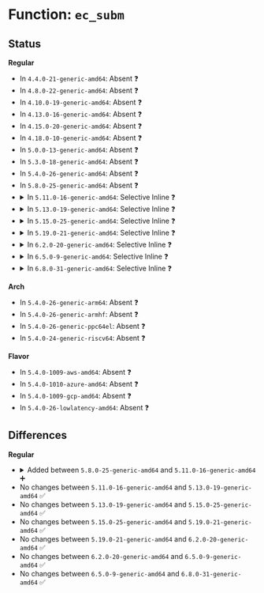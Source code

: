 # Function: <code>ec_subm</code>

## Status
<b>Regular</b>
<ul>
<li>
In <code>4.4.0-21-generic-amd64</code>: Absent ❓
</li>
<li>
In <code>4.8.0-22-generic-amd64</code>: Absent ❓
</li>
<li>
In <code>4.10.0-19-generic-amd64</code>: Absent ❓
</li>
<li>
In <code>4.13.0-16-generic-amd64</code>: Absent ❓
</li>
<li>
In <code>4.15.0-20-generic-amd64</code>: Absent ❓
</li>
<li>
In <code>4.18.0-10-generic-amd64</code>: Absent ❓
</li>
<li>
In <code>5.0.0-13-generic-amd64</code>: Absent ❓
</li>
<li>
In <code>5.3.0-18-generic-amd64</code>: Absent ❓
</li>
<li>
In <code>5.4.0-26-generic-amd64</code>: Absent ❓
</li>
<li>
In <code>5.8.0-25-generic-amd64</code>: Absent ❓
</li>
<li>
<details>
<summary>In <code>5.11.0-16-generic-amd64</code>: Selective Inline ❓</summary>

```c
void ec_subm(MPI w, MPI u, MPI v, struct mpi_ec_ctx * ec)
```

```json
{
  "name": "ec_subm",
  "collision_type": "Unique Static",
  "inline_type": "Selective",
  "funcs": [
    {
      "addr": 18446744071585141560,
      "name": "ec_subm",
      "external": false,
      "loc": "lib/mpi/ec.c:128",
      "file": "lib/mpi/ec.c",
      "inline": "not declared, inlined",
      "caller_inline": [
        "lib/mpi/ec.c:mpi_ec_curve_point",
        "lib/mpi/ec.c:mpi_ec_mul_point",
        "lib/mpi/ec.c:add_points_weierstrass",
        "lib/mpi/ec.c:add_points_weierstrass",
        "lib/mpi/ec.c:add_points_weierstrass",
        "lib/mpi/ec.c:add_points_weierstrass",
        "lib/mpi/ec.c:add_points_weierstrass",
        "lib/mpi/ec.c:dup_point_weierstrass",
        "lib/mpi/ec.c:dup_point_weierstrass",
        "lib/mpi/ec.c:dup_point_weierstrass",
        "lib/mpi/ec.c:dup_point_weierstrass"
      ],
      "caller_func": []
    }
  ],
  "symbols": [
    {
      "addr": 18446744071585128736,
      "name": "ec_subm",
      "section": ".text",
      "bind": "STB_LOCAL",
      "size": 58
    }
  ]
}
```
</details>
</li>
<li>
<details>
<summary>In <code>5.13.0-19-generic-amd64</code>: Selective Inline ❓</summary>

```c
void ec_subm(MPI w, MPI u, MPI v, struct mpi_ec_ctx * ec)
```

```json
{
  "name": "ec_subm",
  "collision_type": "Unique Static",
  "inline_type": "Selective",
  "funcs": [
    {
      "addr": 18446744071585022152,
      "name": "ec_subm",
      "external": false,
      "loc": "lib/mpi/ec.c:128",
      "file": "lib/mpi/ec.c",
      "inline": "not declared, inlined",
      "caller_inline": [
        "lib/mpi/ec.c:mpi_ec_curve_point",
        "lib/mpi/ec.c:mpi_ec_mul_point",
        "lib/mpi/ec.c:add_points_weierstrass",
        "lib/mpi/ec.c:add_points_weierstrass",
        "lib/mpi/ec.c:add_points_weierstrass",
        "lib/mpi/ec.c:add_points_weierstrass",
        "lib/mpi/ec.c:add_points_weierstrass",
        "lib/mpi/ec.c:dup_point_weierstrass",
        "lib/mpi/ec.c:dup_point_weierstrass",
        "lib/mpi/ec.c:dup_point_weierstrass",
        "lib/mpi/ec.c:dup_point_weierstrass"
      ],
      "caller_func": []
    }
  ],
  "symbols": [
    {
      "addr": 18446744071585009296,
      "name": "ec_subm",
      "section": ".text",
      "bind": "STB_LOCAL",
      "size": 58
    }
  ]
}
```
</details>
</li>
<li>
<details>
<summary>In <code>5.15.0-25-generic-amd64</code>: Selective Inline ❓</summary>

```c
void ec_subm(MPI w, MPI u, MPI v, struct mpi_ec_ctx * ec)
```

```json
{
  "name": "ec_subm",
  "collision_type": "Unique Static",
  "inline_type": "Selective",
  "funcs": [
    {
      "addr": 18446744071585465080,
      "name": "ec_subm",
      "external": false,
      "loc": "lib/mpi/ec.c:128",
      "file": "lib/mpi/ec.c",
      "inline": "not declared, inlined",
      "caller_inline": [
        "lib/mpi/ec.c:mpi_ec_curve_point",
        "lib/mpi/ec.c:mpi_ec_mul_point",
        "lib/mpi/ec.c:add_points_weierstrass",
        "lib/mpi/ec.c:add_points_weierstrass",
        "lib/mpi/ec.c:add_points_weierstrass",
        "lib/mpi/ec.c:add_points_weierstrass",
        "lib/mpi/ec.c:add_points_weierstrass",
        "lib/mpi/ec.c:dup_point_weierstrass",
        "lib/mpi/ec.c:dup_point_weierstrass",
        "lib/mpi/ec.c:dup_point_weierstrass",
        "lib/mpi/ec.c:dup_point_weierstrass"
      ],
      "caller_func": []
    }
  ],
  "symbols": [
    {
      "addr": 18446744071585451072,
      "name": "ec_subm",
      "section": ".text",
      "bind": "STB_LOCAL",
      "size": 58
    }
  ]
}
```
</details>
</li>
<li>
<details>
<summary>In <code>5.19.0-21-generic-amd64</code>: Selective Inline ❓</summary>

```c
void ec_subm(MPI w, MPI u, MPI v, struct mpi_ec_ctx * ec)
```

```json
{
  "name": "ec_subm",
  "collision_type": "Unique Static",
  "inline_type": "Selective",
  "funcs": [
    {
      "addr": 18446744071586607716,
      "name": "ec_subm",
      "external": false,
      "loc": "lib/mpi/ec.c:128",
      "file": "lib/mpi/ec.c",
      "inline": "not declared, inlined",
      "caller_inline": [
        "lib/mpi/ec.c:mpi_ec_curve_point",
        "lib/mpi/ec.c:mpi_ec_mul_point",
        "lib/mpi/ec.c:add_points_weierstrass",
        "lib/mpi/ec.c:add_points_weierstrass",
        "lib/mpi/ec.c:add_points_weierstrass",
        "lib/mpi/ec.c:add_points_weierstrass",
        "lib/mpi/ec.c:add_points_weierstrass",
        "lib/mpi/ec.c:dup_point_weierstrass",
        "lib/mpi/ec.c:dup_point_weierstrass",
        "lib/mpi/ec.c:dup_point_weierstrass",
        "lib/mpi/ec.c:dup_point_weierstrass"
      ],
      "caller_func": []
    }
  ],
  "symbols": [
    {
      "addr": 18446744071586592928,
      "name": "ec_subm",
      "section": ".text",
      "bind": "STB_LOCAL",
      "size": 72
    }
  ]
}
```
</details>
</li>
<li>
<details>
<summary>In <code>6.2.0-20-generic-amd64</code>: Selective Inline ❓</summary>

```c
void ec_subm(MPI w, MPI u, MPI v, struct mpi_ec_ctx * ec)
```

```json
{
  "name": "ec_subm",
  "collision_type": "Unique Static",
  "inline_type": "Selective",
  "funcs": [
    {
      "addr": 18446744071587849524,
      "name": "ec_subm",
      "external": false,
      "loc": "lib/mpi/ec.c:128",
      "file": "lib/mpi/ec.c",
      "inline": "not declared, inlined",
      "caller_inline": [
        "lib/mpi/ec.c:mpi_ec_curve_point",
        "lib/mpi/ec.c:mpi_ec_mul_point",
        "lib/mpi/ec.c:add_points_weierstrass",
        "lib/mpi/ec.c:add_points_weierstrass",
        "lib/mpi/ec.c:add_points_weierstrass",
        "lib/mpi/ec.c:add_points_weierstrass",
        "lib/mpi/ec.c:add_points_weierstrass",
        "lib/mpi/ec.c:dup_point_weierstrass",
        "lib/mpi/ec.c:dup_point_weierstrass",
        "lib/mpi/ec.c:dup_point_weierstrass",
        "lib/mpi/ec.c:dup_point_weierstrass"
      ],
      "caller_func": []
    }
  ],
  "symbols": [
    {
      "addr": 18446744071587833920,
      "name": "ec_subm",
      "section": ".text",
      "bind": "STB_LOCAL",
      "size": 72
    }
  ]
}
```
</details>
</li>
<li>
<details>
<summary>In <code>6.5.0-9-generic-amd64</code>: Selective Inline ❓</summary>

```c
void ec_subm(MPI w, MPI u, MPI v, struct mpi_ec_ctx * ec)
```

```json
{
  "name": "ec_subm",
  "collision_type": "Unique Static",
  "inline_type": "Selective",
  "funcs": [
    {
      "addr": 18446744071588121044,
      "name": "ec_subm",
      "external": false,
      "loc": "lib/mpi/ec.c:128",
      "file": "lib/mpi/ec.c",
      "inline": "not declared, inlined",
      "caller_inline": [
        "lib/mpi/ec.c:mpi_ec_curve_point",
        "lib/mpi/ec.c:mpi_ec_mul_point",
        "lib/mpi/ec.c:add_points_weierstrass",
        "lib/mpi/ec.c:add_points_weierstrass",
        "lib/mpi/ec.c:add_points_weierstrass",
        "lib/mpi/ec.c:add_points_weierstrass",
        "lib/mpi/ec.c:add_points_weierstrass",
        "lib/mpi/ec.c:dup_point_weierstrass",
        "lib/mpi/ec.c:dup_point_weierstrass",
        "lib/mpi/ec.c:dup_point_weierstrass",
        "lib/mpi/ec.c:dup_point_weierstrass"
      ],
      "caller_func": []
    }
  ],
  "symbols": [
    {
      "addr": 18446744071588105408,
      "name": "ec_subm",
      "section": ".text",
      "bind": "STB_LOCAL",
      "size": 72
    }
  ]
}
```
</details>
</li>
<li>
<details>
<summary>In <code>6.8.0-31-generic-amd64</code>: Selective Inline ❓</summary>

```c
void ec_subm(MPI w, MPI u, MPI v, struct mpi_ec_ctx * ec)
```

```json
{
  "name": "ec_subm",
  "collision_type": "Unique Static",
  "inline_type": "Selective",
  "funcs": [
    {
      "addr": 18446744071587689780,
      "name": "ec_subm",
      "external": false,
      "loc": "lib/crypto/mpi/ec.c:128",
      "file": "lib/crypto/mpi/ec.c",
      "inline": "not declared, inlined",
      "caller_inline": [
        "lib/crypto/mpi/ec.c:mpi_ec_curve_point",
        "lib/crypto/mpi/ec.c:mpi_ec_mul_point",
        "lib/crypto/mpi/ec.c:add_points_weierstrass",
        "lib/crypto/mpi/ec.c:add_points_weierstrass",
        "lib/crypto/mpi/ec.c:add_points_weierstrass",
        "lib/crypto/mpi/ec.c:add_points_weierstrass",
        "lib/crypto/mpi/ec.c:add_points_weierstrass",
        "lib/crypto/mpi/ec.c:dup_point_weierstrass",
        "lib/crypto/mpi/ec.c:dup_point_weierstrass",
        "lib/crypto/mpi/ec.c:dup_point_weierstrass",
        "lib/crypto/mpi/ec.c:dup_point_weierstrass"
      ],
      "caller_func": []
    }
  ],
  "symbols": [
    {
      "addr": 18446744071587674080,
      "name": "ec_subm",
      "section": ".text",
      "bind": "STB_LOCAL",
      "size": 72
    }
  ]
}
```
</details>
</li>
</ul>
<b>Arch</b>
<ul>
<li>
In <code>5.4.0-26-generic-arm64</code>: Absent ❓
</li>
<li>
In <code>5.4.0-26-generic-armhf</code>: Absent ❓
</li>
<li>
In <code>5.4.0-26-generic-ppc64el</code>: Absent ❓
</li>
<li>
In <code>5.4.0-24-generic-riscv64</code>: Absent ❓
</li>
</ul>
<b>Flavor</b>
<ul>
<li>
In <code>5.4.0-1009-aws-amd64</code>: Absent ❓
</li>
<li>
In <code>5.4.0-1010-azure-amd64</code>: Absent ❓
</li>
<li>
In <code>5.4.0-1009-gcp-amd64</code>: Absent ❓
</li>
<li>
In <code>5.4.0-26-lowlatency-amd64</code>: Absent ❓
</li>
</ul>

## Differences
<b>Regular</b>
<ul>
<li>
<details>
<summary>Added between <code>5.8.0-25-generic-amd64</code> and <code>5.11.0-16-generic-amd64</code> ➕</summary>

```c
void ec_subm(MPI w, MPI u, MPI v, struct mpi_ec_ctx * ec)
```
</details>
</li>
<li>
No changes between <code>5.11.0-16-generic-amd64</code> and <code>5.13.0-19-generic-amd64</code> ✅
</li>
<li>
No changes between <code>5.13.0-19-generic-amd64</code> and <code>5.15.0-25-generic-amd64</code> ✅
</li>
<li>
No changes between <code>5.15.0-25-generic-amd64</code> and <code>5.19.0-21-generic-amd64</code> ✅
</li>
<li>
No changes between <code>5.19.0-21-generic-amd64</code> and <code>6.2.0-20-generic-amd64</code> ✅
</li>
<li>
No changes between <code>6.2.0-20-generic-amd64</code> and <code>6.5.0-9-generic-amd64</code> ✅
</li>
<li>
No changes between <code>6.5.0-9-generic-amd64</code> and <code>6.8.0-31-generic-amd64</code> ✅
</li>
</ul>
